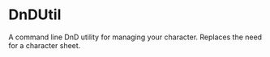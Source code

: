 # DnDUtil
A command line DnD utility for managing your character.  Replaces the need for a character sheet.
